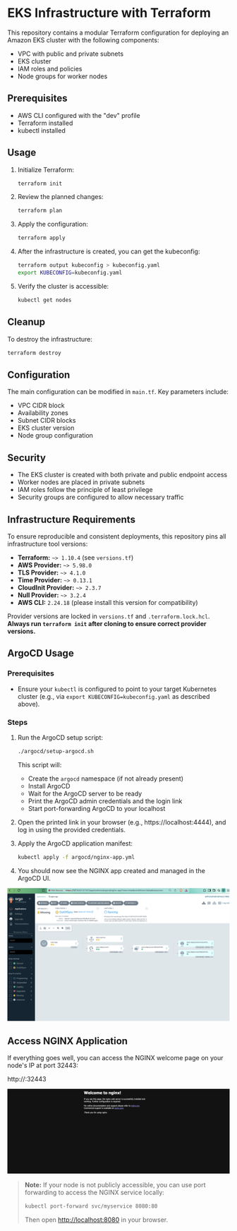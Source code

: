 # EKS Infrastructure with Terraform

This repository contains a modular Terraform configuration for deploying an Amazon EKS cluster with the following components:

- VPC with public and private subnets
- EKS cluster
- IAM roles and policies
- Node groups for worker nodes

## Prerequisites

- AWS CLI configured with the "dev" profile
- Terraform installed
- kubectl installed

## Usage

1. Initialize Terraform:
   ```bash
   terraform init
   ```

2. Review the planned changes:
   ```bash
   terraform plan
   ```

3. Apply the configuration:
   ```bash
   terraform apply
   ```

4. After the infrastructure is created, you can get the kubeconfig:
   ```bash
   terraform output kubeconfig > kubeconfig.yaml
   export KUBECONFIG=kubeconfig.yaml
   ```

5. Verify the cluster is accessible:
   ```bash
   kubectl get nodes
   ```

## Cleanup

To destroy the infrastructure:
```bash
terraform destroy
```

## Configuration

The main configuration can be modified in `main.tf`. Key parameters include:

- VPC CIDR block
- Availability zones
- Subnet CIDR blocks
- EKS cluster version
- Node group configuration

## Security

- The EKS cluster is created with both private and public endpoint access
- Worker nodes are placed in private subnets
- IAM roles follow the principle of least privilege
- Security groups are configured to allow necessary traffic

## Infrastructure Requirements

To ensure reproducible and consistent deployments, this repository pins all infrastructure tool versions:

- **Terraform:** `~> 1.10.4` (see `versions.tf`)
- **AWS Provider:** `~> 5.98.0`
- **TLS Provider:** `~> 4.1.0`
- **Time Provider:** `~> 0.13.1`
- **CloudInit Provider:** `~> 2.3.7`
- **Null Provider:** `~> 3.2.4`
- **AWS CLI:** `2.24.18` (please install this version for compatibility)

Provider versions are locked in `versions.tf` and `.terraform.lock.hcl`.  
**Always run `terraform init` after cloning to ensure correct provider versions.**

## ArgoCD Usage

### Prerequisites
- Ensure your `kubectl` is configured to point to your target Kubernetes cluster (e.g., via `export KUBECONFIG=kubeconfig.yaml` as described above).

### Steps
1. Run the ArgoCD setup script:
   ```bash
   ./argocd/setup-argocd.sh
   ```
   This script will:
   - Create the `argocd` namespace (if not already present)
   - Install ArgoCD
   - Wait for the ArgoCD server to be ready
   - Print the ArgoCD admin credentials and the login link
   - Start port-forwarding ArgoCD to your localhost

2. Open the printed link in your browser (e.g., https://localhost:4444), and log in using the provided credentials.

3. Apply the ArgoCD application manifest:
   ```bash
   kubectl apply -f argocd/nginx-app.yml
   ```

4. You should now see the NGINX app created and managed in the ArgoCD UI.

![ArgoCD NGINX App Screenshot](./assets/argocd.png)

## Access NGINX Application

If everything goes well, you can access the NGINX welcome page on your node's IP at port 32443:

http://<NodeIP>:32443

![NGINX Welcome Screenshot](./assets/nginx_app.png)

> **Note:** If your node is not publicly accessible, you can use port forwarding to access the NGINX service locally:
>
> ```bash
> kubectl port-forward svc/myservice 8080:80
> ```
>
> Then open [http://localhost:8080](http://localhost:8080) in your browser.
